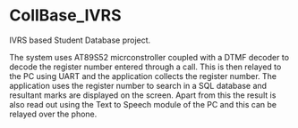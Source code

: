 # CollBase_IVRS
IVRS based Student Database project.

The system uses AT89S52 micrconstroller coupled with a DTMF decoder to decode the register number entered through a call. This is then relayed to the PC using UART and the application collects the register number. The application uses the register number to search in a SQL database and resultant marks are displayed on the screen.
Apart from this the result is also read out using the Text to Speech module of the PC and this can be relayed over the phone.
